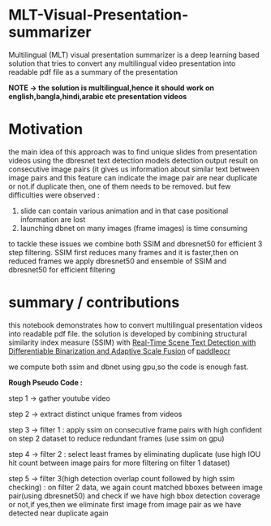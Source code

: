 # MLT-Visual-Presentation-summarizer
Multilingual (MLT) visual presentation summarizer is a deep learning based solution that tries to convert any multilingual video presentation into readable pdf file as a summary of the presentation 

**NOTE ->  the solution is multilingual,hence it should work on english,bangla,hindi,arabic etc presentation videos**


# Motivation

the main idea of this approach was to  find unique slides from presentation videos using the dbresnet text detection models detection output result on consecutive image pairs (it gives us information about similar text between image pairs and this feature can indicate the image pair are near duplicate or not.if duplicate then, one of them needs to be removed. but few difficulties were observed :

1. slide can contain various animation and in that case positional information are lost
2. launching dbnet on many images (frame images) is time consuming

to tackle these issues we combine both SSIM and dbresnet50 for efficient 3 step filtering. SSIM first reduces many frames and it is faster,then on reduced frames we apply dbresnet50 and ensemble of SSIM and dbresnet50 for efficient filtering


# summary / contributions

this notebook demonstrates how to convert multilingual presentation videos into readable pdf file. the solution is developed by combining structural similarity index measure (SSIM) with [Real-Time Scene Text Detection with Differentiable Binarization and Adaptive Scale Fusion](https://arxiv.org/abs/2202.10304) of [paddleocr](https://github.com/PaddlePaddle/PaddleOCR)

we compute both ssim and dbnet using gpu,so the code is enough fast.



**Rough Pseudo Code :**

step 1 -> gather youtube video

step 2 -> extract distinct unique frames from videos

step 3 -> filter 1 : apply ssim on consecutive frame pairs with high confident on step 2 dataset to reduce redundant frames (use ssim on gpu)

step 4 -> filter 2 : select least frames by eliminating duplicate (use high IOU hit count between  image pairs for more filtering on filter 1 dataset)

step 5 -> filter 3(high detection overlap count followed by high ssim checking) : on filter 2 data, we again count matched bboxes between image pair(using dbresnet50) and check if we have high bbox detection coverage or not,if yes,then we eliminate first image from image pair as we have detected near duplicate again

